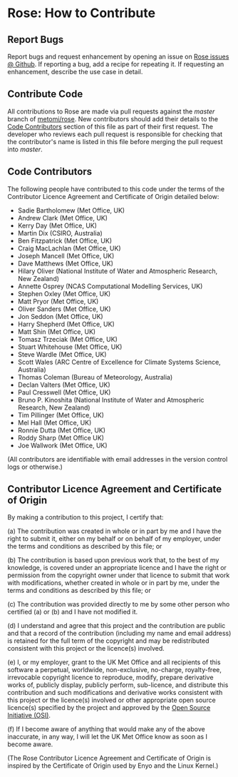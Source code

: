 # Rose: How to Contribute

## Report Bugs

Report bugs and request enhancement by opening an issue on
[Rose issues @ Github](https://github.com/metomi/rose/issues). If reporting a
bug, add a recipe for repeating it. If requesting an enhancement,
describe the use case in detail.

## Contribute Code

All contributions to Rose are made via pull requests against the *master*
branch of [metomi/rose](https://github.com/metomi/rose). New contributors
should add their details to the [Code Contributors](#code-contributors)
section of this file as part of their first request. The developer who
reviews each pull request is responsible for checking that the
contributor's name is listed in this file before merging the pull request
into *master*.

## Code Contributors

The following people have contributed to this code under the terms of
the Contributor Licence Agreement and Certificate of Origin detailed
below:

<!-- start-shortlog -->
 - Sadie Bartholomew (Met Office, UK)
 - Andrew Clark (Met Office, UK)
 - Kerry Day (Met Office, UK)
 - Martin Dix (CSIRO, Australia)
 - Ben Fitzpatrick (Met Office, UK)
 - Craig MacLachlan (Met Office, UK)
 - Joseph Mancell (Met Office, UK)
 - Dave Matthews (Met Office, UK)
 - Hilary Oliver (National Institute of Water and Atmospheric Research, New Zealand)
 - Annette Osprey (NCAS Computational Modelling Services, UK)
 - Stephen Oxley (Met Office, UK)
 - Matt Pryor (Met Office, UK)
 - Oliver Sanders (Met Office, UK)
 - Jon Seddon (Met Office, UK)
 - Harry Shepherd (Met Office, UK)
 - Matt Shin (Met Office, UK)
 - Tomasz Trzeciak (Met Office, UK)
 - Stuart Whitehouse (Met Office, UK)
 - Steve Wardle (Met Office, UK)
 - Scott Wales (ARC Centre of Excellence for Climate Systems Science, Australia)
 - Thomas Coleman (Bureau of Meteorology, Australia)
 - Declan Valters (Met Office, UK)
 - Paul Cresswell (Met Office, UK)
 - Bruno P. Kinoshita (National Institute of Water and Atmospheric Research, New Zealand)
 - Tim Pillinger (Met Office, UK)
 - Mel Hall (Met Office, UK)
 - Ronnie Dutta (Met Office, UK)
 - Roddy Sharp (Met Office UK)
 - Joe Wallwork (Met Office, UK)
<!-- end-shortlog -->

(All contributors are identifiable with email addresses in the version control
logs or otherwise.)

## Contributor Licence Agreement and Certificate of Origin

By making a contribution to this project, I certify that:

(a) The contribution was created in whole or in part by me and I have
    the right to submit it, either on my behalf or on behalf of my
    employer, under the terms and conditions as described by this file;
    or

(b) The contribution is based upon previous work that, to the best of
    my knowledge, is covered under an appropriate licence and I have
    the right or permission from the copyright owner under that licence
    to submit that work with modifications, whether created in whole or
    in part by me, under the terms and conditions as described by
    this file; or

(c) The contribution was provided directly to me by some other person
    who certified (a) or (b) and I have not modified it.

(d) I understand and agree that this project and the contribution
    are public and that a record of the contribution (including my
    name and email address) is retained for the full term of
    the copyright and may be redistributed consistent with this project
    or the licence(s) involved.

(e) I, or my employer, grant to the UK Met Office and all recipients of
    this software a perpetual, worldwide, non-exclusive, no-charge,
    royalty-free, irrevocable copyright licence to reproduce, modify,
    prepare derivative works of, publicly display, publicly perform,
    sub-licence, and distribute this contribution and such modifications
    and derivative works consistent with this project or the licence(s)
    involved or other appropriate open source licence(s) specified by
    the project and approved by the
    [Open Source Initiative (OSI)](http://www.opensource.org/).

(f) If I become aware of anything that would make any of the above
    inaccurate, in any way, I will let the UK Met Office know as soon as
    I become aware.

(The Rose Contributor Licence Agreement and Certificate of Origin is
inspired by the Certificate of Origin used by Enyo and the Linux
Kernel.)

